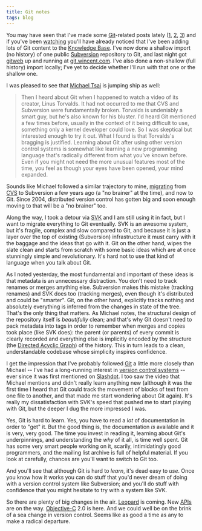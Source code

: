 ```yaml
---
title: Git notes
tags: blog
---
```


You may have seen that I've made some [Git](http://www.wincent.com/knowledge-base/Git)-related posts lately ([1](http://www.wincent.com/a/about/wincent/weblog/archives/2007/07/musings_on_subv.php), [2](http://www.wincent.com/a/about/wincent/weblog/archives/2007/07/git_changes.php), [3](http://www.wincent.com/a/about/wincent/weblog/archives/2007/07/a_look_back_bra.php)) and if you've been [watching](http://www.wincent.com/knowledge-base/Special:Recentchanges) you'll have already noticed that I've been adding lots of Git content to the [Knowledge Base](http://www.wincent.com/knowledge-base/Knowledge%20Base). I've now done a shallow import (no history) of one public [Subversion](http://www.wincent.com/knowledge-base/Subversion) repository to Git, and last night got [gitweb](http://www.wincent.com/knowledge-base/gitweb) up and running at [git.wincent.com](http://git.wincent.com/). I've also done a non-shallow (full history) import locally; I've yet to decide whether I'll run with that one or the shallow one.

I was pleased to see that [Michael Tsai](http://mjtsai.com/blog/2007/07/15/subversion-to-git/) is jumping ship as well:

> Then I heard about Git when I happened to watch a video of its creator, Linus Torvalds. It had not occurred to me that CVS and Subversion were fundamentally broken. Torvalds is undeniably a smart guy, but he's also known for his bluster. I'd heard Git mentioned a few times before, usually in the context of it being difficult to use, something only a kernel developer could love. So I was skeptical but interested enough to try it out. What I found is that Torvalds's bragging is justified. Learning about Git after using other version control systems is somewhat like learning a new programming language that's radically different from what you've known before. Even if you might not need the more unusual features most of the time, you feel as though your eyes have been opened, your mind expanded.

Sounds like Michael followed a similar trajectory to mine, [migrating](http://mjtsai.com/blog/2004/08/30/cvs2svn/) from [CVS](http://www.wincent.com/knowledge-base/CVS) to Subversion a few years ago (a "no brainer" at the time), and now to Git. Since 2004, distributed version control has gotten big and soon enough moving to that will be a "no brainer" too.

Along the way, I took a detour via [SVK](http://www.wincent.com/knowledge-base/SVK) and I am still using it in fact, but I want to migrate everything to Git eventually. SVK is an awesome system, but it's fragile, complex and slow compared to Git, and because it is just a layer over the top of existing (Subversion) infrastructure it must carry with it the baggage and the ideas that go with it. Git on the other hand, wipes the slate clean and starts from scratch with some basic ideas which are at once stunningly simple and revolutionary. It's hard not to use that kind of language when you talk about Git.

As I noted yesterday, the most fundamental and important of these ideas is that metadata is an unnecessary distraction. You don't need to track renames or merges anything else. Subversion makes this mistake (tracking renames) and SVK does too (tracking merges), even though it's distributed and could be "smarter". Git, on the other hand, explicitly tracks nothing and absolutely everything is inferred from the changes in state of the tree. That's the only thing that matters. As Michael notes, the structural design of the repository itself is *beautifully* clean; and that's why Git doesn't need to pack metadata into tags in order to remember when merges and copies took place (like SVK does): the parent (or parents) of every commit is clearly recorded and everything else is implicitly encoded by the structure (the [Directed Acyclic Graph](http://eagain.net/articles/git-for-computer-scientists/)) of the history. This in turn leads to a clean, understandable codebase whose simplicity inspires confidence.

I get the impression that I've probably followed [Git](http://www.wincent.com/knowledge-base/Git) a little more closely than Michael -- I've had a long-running interest in [version control systems](http://www.wincent.com/knowledge-base/version%20control%20systems) -- ever since it was first mentioned on [Slashdot](http://www.wincent.com/knowledge-base/Slashdot). I too saw the video that Michael mentions and didn't really learn anything new (although it was the first time I heard that Git could track the movement of blocks of text from one file to another, and that made me start wondering about Git again). It's really my dissatisfaction with SVK's speed that pushed me to start playing with Git, but the deeper I dug the more impressed I was.

Yes, Git is hard to learn. Yes, you have to read a *lot* of documentation in order to "get" it. But the good thing is, the documentation *is* available and it is very, very good. The time you invest in reading it, learning about Git's underpinnings, and understanding the *why* of it all, is time well spent. Git has some very smart people working on it, scarily, intimidatingly good programmers, and the mailing list archive is full of helpful material. If you look at carefully, chances are you'll want to switch to Git too.

And you'll see that although Git is hard to *learn*, it's dead easy to *use*. Once you know how it works you can do stuff that you'd never dream of doing with a version control system like Subversion; and you'll do stuff with confidence that you might hesitate to try with a system like SVK.

So there are plenty of big changes in the air. [Leopard](http://www.wincent.com/knowledge-base/Leopard) is coming. New [APIs](http://www.wincent.com/knowledge-base/APIs) are on the way. [Objective-C](http://www.wincent.com/knowledge-base/Objective-C) 2.0 is here. And we could well be on the brink of a sea change in version control. Seems like as good a time as any to make a radical departure.
